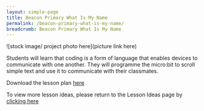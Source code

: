 ```yaml
---
layout: simple-page
title: Beacon Primary What Is My Name
permalink: /beacon-primary-what-is-my-name/
breadcrumb: Beacon Primary What Is My Name
---
```


![stock image/ project photo here](picture link here)

Students will learn that coding is a form of language that enables devices to communicate with one another. They will programme the micro:bit to scroll simple text and use it to communicate with their classmates.

Download the lesson plan [here](/files/lesson-plans/primary-schools/humanities/beacon-primary-what-is-my-name.pdf)

To view more lesson ideas, please return to the Lesson Ideas page by [clicking here](/in-schools/digital-maker/lesson-ideas-primary/)
